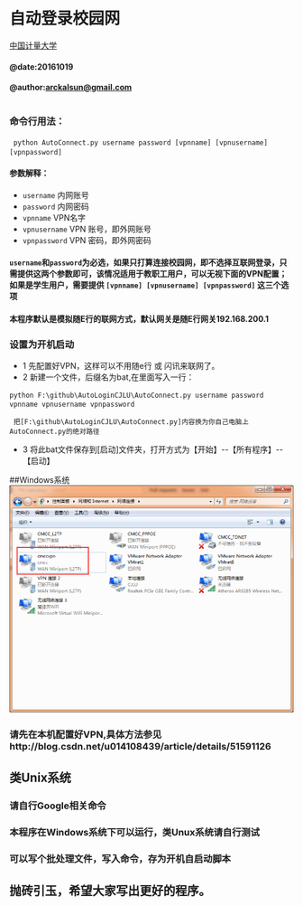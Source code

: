 # 自动登录校园网
 [中国计量大学](http://www.cjlu.edu.cn)
#### @date:20161019
#### @author:arckalsun@gmail.com
# 
### 命令行用法：
` python AutoConnect.py username password [vpnname] [vpnusername] [vpnpassword]`
#### 参数解释：
* `username` 内网账号
* `password` 内网密码
* `vpnname` VPN名字
* `vpnusername` VPN 账号，即外网账号
* `vpnpassword` VPN 密码，即外网密码
#### `username`和`password`为必选，如果只打算连接校园网，即不选择互联网登录，只需提供这两个参数即可，该情况适用于教职工用户，可以无视下面的VPN配置；如果是学生用户，需要提供 `[vpnname] [vpnusername] [vpnpassword]` 这三个选项
#### 本程序默认是模拟随E行的联网方式，默认网关是随E行网关192.168.200.1
### 设置为开机启动

* 1 先配置好VPN，这样可以不用随e行 或 闪讯来联网了。
* 2  新建一个文件，后缀名为bat,在里面写入一行：
``` 
python F:\github\AutoLoginCJLU\AutoConnect.py username password vpnname vpnusername vpnpassword 
```  
     把[F:\github\AutoLoginCJLU\AutoConnect.py]内容换为你自己电脑上AutoConnect.py的绝对路径

* 3  将此bat文件保存到[启动]文件夹，打开方式为【开始】--【所有程序】--【启动】

##Windows系统
![vpn_win.png](vpn_win.png)
### 请先在本机配置好VPN,具体方法参见http://blog.csdn.net/u014108439/article/details/51591126
## 类Unix系统
### 请自行Google相关命令
### 本程序在Windows系统下可以运行，类Unux系统请自行测试
### 可以写个批处理文件，写入命令，存为开机自启动脚本
### 
## 抛砖引玉，希望大家写出更好的程序。
#
#
